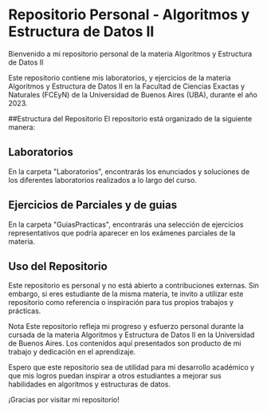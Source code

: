 # Repositorio Personal - Algoritmos y Estructura de Datos II
Bienvenido a mi repositorio personal de la materia Algoritmos y Estructura de Datos II

Este repositorio contiene mis laboratorios, y ejercicios de la materia Algoritmos y Estructura de Datos II en la Facultad de Ciencias Exactas y Naturales (FCEyN) de la Universidad de Buenos Aires (UBA), durante el año 2023.

##Estructura del Repositorio
El repositorio está organizado de la siguiente manera:

## Laboratorios
En la carpeta "Laboratorios", encontrarás los enunciados y soluciones de los diferentes laboratorios realizados a lo largo del curso.

## Ejercicios de Parciales y de guias
En la carpeta "GuiasPracticas", encontrarás una selección de ejercicios representativos que podría aparecer en los exámenes parciales de la materia.

## Uso del Repositorio
Este repositorio es personal y no está abierto a contribuciones externas. Sin embargo, si eres estudiante de la misma materia, te invito a utilizar este repositorio como referencia o inspiración para tus propios trabajos y prácticas.

Nota
Este repositorio refleja mi progreso y esfuerzo personal durante la cursada de la materia Algoritmos y Estructura de Datos II en la Universidad de Buenos Aires. Los contenidos aquí presentados son producto de mi trabajo y dedicación en el aprendizaje.

Espero que este repositorio sea de utilidad para mi desarrollo académico y que mis logros puedan inspirar a otros estudiantes a mejorar sus habilidades en algoritmos y estructuras de datos.

¡Gracias por visitar mi repositorio!
